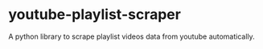 # youtube-playlist-scraper
A python library to scrape playlist videos data from youtube automatically.
